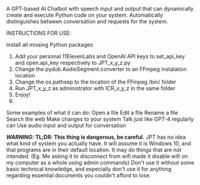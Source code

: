 A GPT-based AI Chatbot with speech input and output that can dynamically create and execute Python code on your system. Automatically distinguishes between conversation and requests for the system.

INSTRUCTIONS FOR USE:

Install all missing Python packages
1. Add your personal 11ElevenLabs and OpenAI API keys to set_api_key and open.api_key respectively to JPT_x_y_z.py
2. Change the pydub.AudioSegment.converter to an FFmpeg instalation location
3. Change the os.pathsep to the location of the FFmpeg /bin/ folder
4. Run JPT_x_y_z as administrator with ICR_x_y_z in the same folder
5. Enjoy!
6. 
Some examples of what it can do:
Open a file
Edit a file
Rename a file
Search the web
Make changes to your system
Talk just like GPT-4 regularly can
Use audio input and output for conversation

***WARNING:*** **TL;DR: This thing is dangerous, be careful.** JPT has no idea what kind of system you actually have. It will assume it is Windows 10, and that programs are in their default location. It may do things that are not intended. (Eg. Me asking it to disconnect from wifi made it disable wifi on my computer as a whole using admin commands) Don't use it without some basic technical knowledge, and especially don't use it for anything regarding essential documents you couldn't afford to lose.

